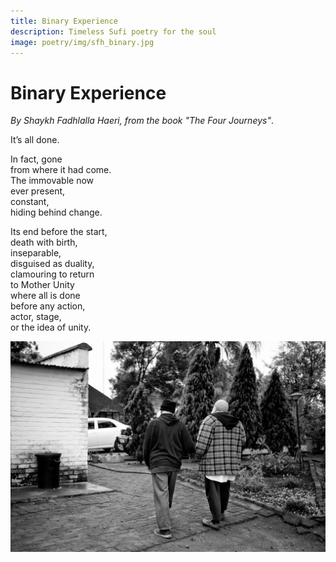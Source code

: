 ```yaml
---
title: Binary Experience
description: Timeless Sufi poetry for the soul
image: poetry/img/sfh_binary.jpg
---
```


# Binary Experience

_By Shaykh Fadhlalla Haeri, from the book "The Four Journeys"_.

It’s all done.  
  
In fact, gone  
from where it had come.  
The immovable now  
ever present,  
constant,  
hiding behind change.  
  
Its end before the start,  
death with birth,  
inseparable,  
disguised as duality,  
clamouring to return  
to Mother Unity  
where all is done  
before any action,  
actor, stage,  
or the idea of unity.  

![Binary Experience](./img/sfh_binary.jpg)